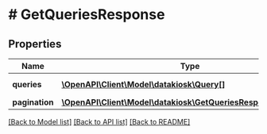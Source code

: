 # # GetQueriesResponse

## Properties

Name | Type | Description | Notes
------------ | ------------- | ------------- | -------------
**queries** | [**\OpenAPI\Client\Model\datakiosk\Query[]**](Query.md) | A list of queries. |
**pagination** | [**\OpenAPI\Client\Model\datakiosk\GetQueriesResponsePagination**](GetQueriesResponsePagination.md) |  | [optional]

[[Back to Model list]](../../README.md#models) [[Back to API list]](../../README.md#endpoints) [[Back to README]](../../README.md)
